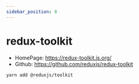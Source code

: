 ```yaml
---
sidebar_position: 8
---
```


# redux-toolkit

- HomePage: https://redux-toolkit.js.org/
- Github: https://github.com/reduxjs/redux-toolkit

```sh
yarn add @reduxjs/toolkit
```